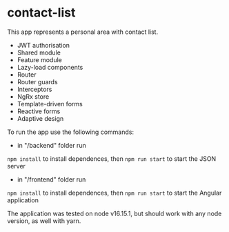# contact-list

This app represents a personal area with contact list.


- JWT authorisation
- Shared module
- Feature module
- Lazy-load components
- Router
- Router guards
- Interceptors
- NgRx store
- Template-driven forms
- Reactive forms
- Adaptive design


To run the app use the following commands:

- in "/backend" folder run

`npm install` to install dependences, then
`npm run start` to start the JSON server

- in "/frontend" folder run

`npm install` to install dependences, then
`npm run start` to start the Angular application

The application was tested on node v16.15.1, but should work with any node version, as well with yarn.